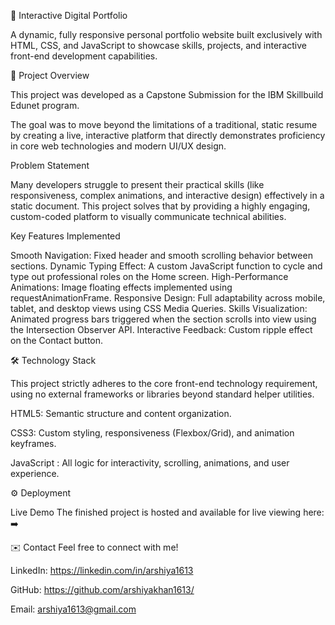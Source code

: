 🚀 Interactive Digital Portfolio


A dynamic, fully responsive personal portfolio website built exclusively with HTML, CSS, and JavaScript to showcase skills, projects, and interactive front-end development capabilities.

🌟 Project Overview


This project was developed as a Capstone Submission for the IBM Skillbuild Edunet program.

The goal was to move beyond the limitations of a traditional, static resume by creating a live, interactive platform that directly demonstrates proficiency in core web technologies and modern UI/UX design.

Problem Statement


Many developers struggle to present their practical skills (like responsiveness, complex animations, and interactive design) effectively in a static document. This project solves that by providing a highly engaging, custom-coded platform to visually communicate technical abilities.

Key Features Implemented


Smooth Navigation: Fixed header and smooth scrolling behavior between sections.
Dynamic Typing Effect: A custom JavaScript function to cycle and type out professional roles on the Home screen.
High-Performance Animations: Image floating effects implemented using requestAnimationFrame.
Responsive Design: Full adaptability across mobile, tablet, and desktop views using CSS Media Queries.
Skills Visualization: Animated progress bars triggered when the section scrolls into view using the Intersection Observer API.
Interactive Feedback: Custom ripple effect on the Contact button.


🛠️ Technology Stack



This project strictly adheres to the core front-end technology requirement, using no external frameworks or libraries beyond standard helper utilities.

HTML5: Semantic structure and content organization.

CSS3: Custom styling, responsiveness (Flexbox/Grid), and animation keyframes.

JavaScript : All logic for interactivity, scrolling, animations, and user experience.






⚙️ Deployment 


Live Demo
The finished project is hosted and available for live viewing here: ➡️




✉️ Contact
Feel free to connect with me!

LinkedIn: https://linkedin.com/in/arshiya1613

GitHub: https://github.com/arshiyakhan1613/

Email: arshiya1613@gmail.com
